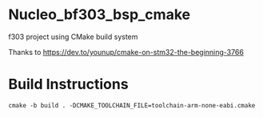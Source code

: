 # Nucleo_bf303_bsp_cmake
f303 project using CMake build system

Thanks to https://dev.to/younup/cmake-on-stm32-the-beginning-3766

# Build Instructions

```
cmake -b build . -DCMAKE_TOOLCHAIN_FILE=toolchain-arm-none-eabi.cmake
```
